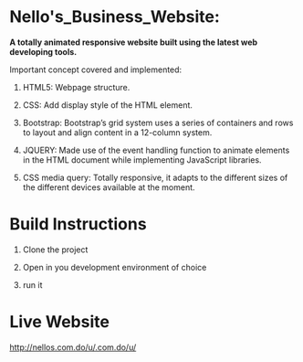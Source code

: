


<h1>   Nello's_Business_Website: </h1> 
 
**A totally animated responsive website built using the latest web developing tools.**
 
Important concept covered and implemented:

1. HTML5: Webpage structure. 

2. CSS: Add display style of the HTML element.

3. Bootstrap: Bootstrap’s grid system uses a series of containers and rows to layout and align content in a 12-column system.

4. JQUERY: Made use of the event handling function to animate elements in the HTML document while implementing JavaScript libraries.  

5. CSS media query: Totally responsive, it adapts to the different sizes of the different devices available at the moment. 

<h1>Build Instructions</h1>

1. Clone the project

2. Open in you development environment of choice

3. run it

<h1>Live Website</h1>

http://nellos.com.do/u/.com.do/u/
